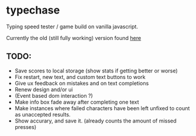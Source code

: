 # typechase
Typing speed tester / game build on vanilla javascript.

Currently the old (still fully working) version found [here](https://arttu.pennanen.org/sub/typechase/)

## TODO:
* Save scores to local storage (show stats if getting better or worse)
* Fix restart, new text, and custom text buttons to work
* Give ux feedback on mistakes and on text completions
* Renew design and/or ui
* (Event based dom interaction ?)
* Make info box fade away after completing one text
* Make instances where failed characters have been left unfixed to count as unaccepted results.
* Show accurary, and save it. (already counts the amount of missed presses)
